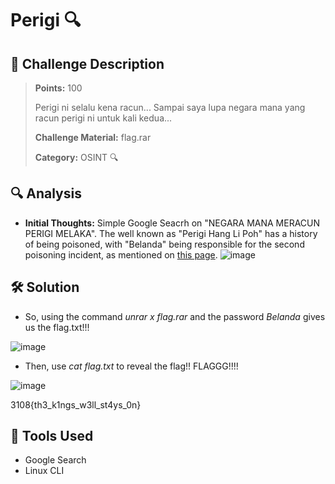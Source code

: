 # Perigi 🔍

## 🧾 Challenge Description
> **Points:** 100   
>  
> Perigi ni selalu kena racun... Sampai saya lupa negara mana yang racun perigi ni untuk kali kedua...
>
> **Challenge Material:** flag.rar
>
> **Category:** OSINT 🔍  

## 🔍 Analysis
- **Initial Thoughts:**
Simple Google Seacrh on "NEGARA MANA MERACUN PERIGI MELAKA". The well known as "Perigi Hang Li Poh" has a history of being poisoned, with "Belanda" being responsible for the second poisoning incident, as mentioned on [this page](https://bukitkatilhomestay.wordpress.com/2014/08/14/jom-ke-melaka-warisan-tinggalan-di-melaka-perigi-makam/).
![image](https://github.com/user-attachments/assets/3c6760e6-e766-46cd-a38c-427204c9c500)


## 🛠️ Solution
- So, using the command *unrar x flag.rar* and the password *Belanda* gives us the flag.txt!!!

![image](https://github.com/user-attachments/assets/860fa441-cb8a-4fbe-b5f4-0b696a426693)
- Then, use *cat flag.txt* to reveal the flag!! FLAGGG!!!!

![image](https://github.com/user-attachments/assets/e50b3623-89d5-42c1-b9db-9429c9d26f74)

3108{th3_k1ngs_w3ll_st4ys_0n}   

## 🧰 Tools Used
- Google Search
- Linux CLI
